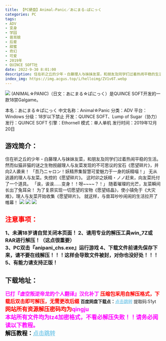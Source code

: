 ```yaml
---
title: 【PC硬盘】Animal☆Panic／あにまる☆ぱにっく
categories: PC
tags:
- ADV
- 变身
- 学园
- 兽耳娘
- 后辈
- 甜蜜
- 奇幻
- 可爱
- 2019年
- QUINCE SOFT社
date: 2022-9-30 8:01:00
description: 住在祈之丘的少年・白藤理人与妹妹友菜，和朋友及同学们过着热闹平稳的生活。然而似猫非猫的谜之生物觊觎理人与友菜发现的不可思议的宝石《愿望碎片》，并向2人袭来！「吾乃ニャロン！妖精界集智慧可爱魅力于一身的妖精喵！」无从逃遁的理人与友菜。失控的《愿望碎片》。这时卯之妖精・ノノ赶来，向友菜托付了一个道具。「诶，诶诶……变身！！呀~~~~？！」随着璀璨的光芒，友菜瞬间长出了兔耳朵！为了复原实现一切愿望的宝物《愿望结晶》，使小镇免于《大灾难》，理人与友菜开始收集《愿望碎片》。就这样，与兽耳吵吵闹闹的生活拉开了帷幕！
index_img: https://img.acgus.top/i/helloimg/ZV1v6T.webp
---
```

![](https://img.acgus.top/i/helloimg/ZV1v6T.webp)
(ANIMAL☆PANIC)（日文：あにまる☆ぱにっく）是QUINCE SOFT开发的一款18禁Galgame。

本名：あにまる☆ぱにっく
中文名称：Animal☆Panic
分类：ADV
平台：Windows
分级：18岁以下禁止
开发：QUINCE SOFT、Lump of Sugar（协力）
发行：QUINCE SOFT
引擎：Ethornell
模式：单人单机
发行时间：2019年12月20日

## 游戏简介：
住在祈之丘的少年・白藤理人与妹妹友菜，和朋友及同学们过着热闹平稳的生活。
然而似猫非猫的谜之生物觊觎理人与友菜发现的不可思议的宝石《愿望碎片》，并向2人袭来！
「吾乃ニャロン！妖精界集智慧可爱魅力于一身的妖精喵！」
无从逃遁的理人与友菜。失控的《愿望碎片》。
这时卯之妖精・ノノ赶来，向友菜托付了一个道具。
「诶，诶诶……变身！！呀~~~~？！」
随着璀璨的光芒，友菜瞬间长出了兔耳朵！
为了复原实现一切愿望的宝物《愿望结晶》，使小镇免于《大灾难》，理人与友菜开始收集《愿望碎片》。
就这样，与兽耳吵吵闹闹的生活拉开了帷幕！
![](https://img.acgus.top/i/helloimg/ZV10Z1.webp)
![](https://img.acgus.top/i/helloimg/ZV1NLK.webp)
![](https://img.acgus.top/i/helloimg/ZV1QQb.webp)







## <font color=#FF0000 >注意事项：</font>
<font size=3><b>1、未满18岁请自觉关闭本页面！
2、请用专业的解压工具win_7Z或RAR进行解压！（这点很重要）  
3、PC双击『anipani_chs.exe』运行游戏
4、下载文件前请先保存下来，请不要在线解压！！！这样会导致文件被封，对你也没好处！！！
5、有能力请支持正版！</b></font>

## 下载地址：
<font color=#FF00FF size=3>**已打『虚空叛逆帝龙的个人翻译』汉化补丁**</font>
<font color=#FF0000 size=3>**压缩包采用自解压格式，下载后双击即可解压，无需更改后缀**</font>
<b>百度网盘下载点：</b><a href="https://pan.baidu.com/s/1f-7Y_k1-dWMcbqOCzXr8LQ?pwd=51yt" style="color: #87CEEB;"><b>点击跳转</b></a> 提取码:51yt
<a style="padding: 0" href="https://post.qingju.org/AD/"><img style="max-width:100%" src="https://img.acgus.top/i/2024/07/478f689b8021d8d499ab43d21acf137a.gif" alt=""></a>
<b><font color=#FF0000 size=4>网站所有资源解压密码均为</b></font><b><font color=#FF00FF size=4>qingju</font><font color=#FF0000 ></font></b><br><b><font color=#FF00FF size=4>本站所有文件均为lz4加密格式，不看必解压失败！！请务必阅读以下教程。</b></font><br><b><font color=#000 size=4>解压教程：</b><a href="https://post.qingju.org/tutorial/000/" style="color: #87CEEB;"><b>点击跳转</b></a>